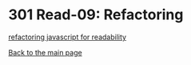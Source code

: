 # 301 Read-09: Refactoring
[refactoring javascript for readability](https://dev.to/healeycodes/refactoring-javascript-for-performance-and-readability-with-examples-1hec)<br>




[Back to the main page](../README.md) 